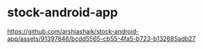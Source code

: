 # stock-android-app


https://github.com/arshiashaik/stock-android-app/assets/91397846/bcdd5565-cb55-4fa5-b723-b132685adb27

